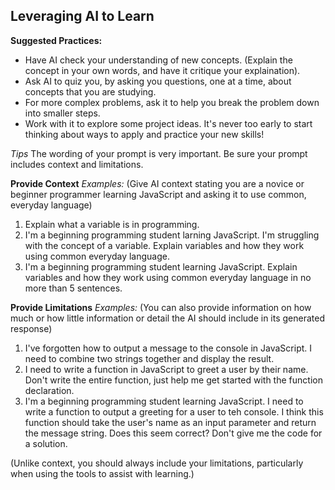 ## Leveraging AI to Learn

**Suggested Practices:**
- Have AI check your understanding of new concepts. (Explain the concept in your own words, and have it critique your explaination).
- Ask AI to quiz you, by asking you questions, one at a time, about concepts that you are studying.
- For more complex problems, ask it to help you break the problem down into smaller steps.
- Work with it to explore some project ideas. It's never too early to start thinking about ways to apply and practice your new skills!

*Tips*
The wording of your prompt is very important. Be sure your prompt includes context and limitations.

**Provide Context**
*Examples:*
(Give AI context stating you are a novice or beginner programmer learning JavaScript and asking it to use common, everyday language)
1. Explain what a variable is in programming.
2. I'm a beginning programming student larning JavaScript. I'm struggling with the concept of a variable. Explain variables and how they work using common everyday language.
3. I'm a beginning programming student learning JavaScript. Explain variables and how they work using common everyday language in no more than 5 sentences.

**Provide Limitations**
*Examples:*
(You can also provide information on how much or how little information or detail the AI should include in its generated response)
1. I've forgotten how to output a message to the console in JavaScript. I need to combine two strings together and display the result.
2. I need to write a function in JavaScript to greet a user by their name. Don't write the entire function, just help me get started with the function declaration.
3. I'm a beginning programming student learning JavaScript. I need to write a function to output a greeting for a user to teh console. I think this function should take the user's name as an input parameter and return the message string. Does this seem correct? Don't give me the code for a solution.

(Unlike context, you should always include your limitations, particularly when using the tools to assist with learning.)
